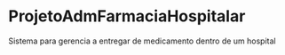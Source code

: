 # ProjetoAdmFarmaciaHospitalar

Sistema para gerencia a entregar de medicamento dentro de um hospital
